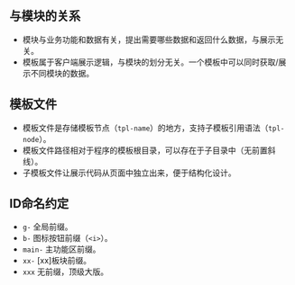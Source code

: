 ## 与模块的关系

- 模块与业务功能和数据有关，提出需要哪些数据和返回什么数据，与展示无关。
- 模板属于客户端展示逻辑，与模块的划分无关。一个模板中可以同时获取/展示不同模块的数据。


## 模板文件

- 模板文件是存储模板节点（`tpl-name`）的地方，支持子模板引用语法（`tpl-node`）。
- 模板文件路径相对于程序的模板根目录，可以存在于子目录中（无前置斜线）。
- 子模板文件让展示代码从页面中独立出来，便于结构化设计。


## ID命名约定

- `g-` 全局前缀。
- `b-` 图标按钮前缀（`<i>`）。
- `main-` 主功能区前缀。
- `xx-` [xx]板块前缀。
- `xxx` 无前缀，顶级大版。
